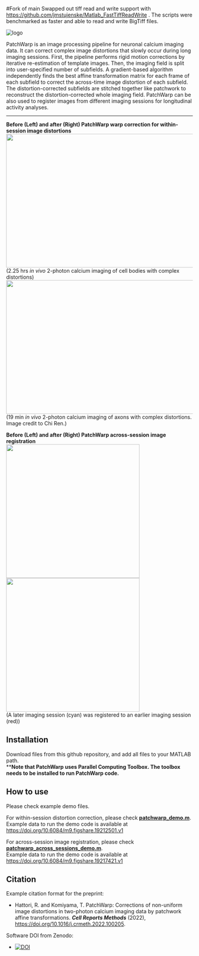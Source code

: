#Fork of main
Swapped out tiff read and write support with https://github.com/jmstujenske/Matlab_FastTiffReadWrite . The scripts were benchmarked as faster and able to read and write BigTiff files.

![logo](https://user-images.githubusercontent.com/25396523/130375407-d5a7646c-3b4e-42cb-baa5-268f02f68595.png)


PatchWarp is an image processing pipeline for neuronal calcium imaging data. It can correct complex image distortions that slowly occur during long imaging sessions. First, the pipeline performs rigid motion corrections by iterative re-estimation of template images. Then, the imaging field is split into user-specified number of subfields. A gradient-based algorithm independently finds the best affine transformation matrix for each frame of each subfield to correct the across-time image distortion of each subfield. The distortion-corrected subfields are stitched together like patchwork to reconstruct the distortion-corrected whole imaging field. PatchWarp can be also used to register images from different imaging sessions for longitudinal activity analyses.

---
**Before (Left) and after (Right) PatchWarp warp correction for within-session image distortions**    
<img src="https://user-images.githubusercontent.com/25396523/131230196-1938d133-6ea5-4814-af53-41e9a949ddae.gif" width="720" height="360">  
(2.25 hrs *in vivo* 2-photon calcium imaging of cell bodies with complex distortions)  
<img src="https://user-images.githubusercontent.com/25396523/155606780-a26a148f-3cb9-4083-97b1-3d28fe36f465.gif" width="720" height="360">  
(19 min *in vivo* 2-photon calcium imaging of axons with complex distortions. Image credit to Chi Ren.)  

**Before (Left) and after (Right) PatchWarp across-session image registration**   
<img src="https://user-images.githubusercontent.com/25396523/134836357-30dc6772-b6a7-487e-83b5-adc272076db9.jpg" width="360" height="360"> <img src="https://user-images.githubusercontent.com/25396523/134836358-9c686950-db99-45e5-a43f-d596964c09bf.jpg" width="360" height="360">  
(A later imaging session (cyan) was registered to an earlier imaging session (red)) 

## Installation
Download files from this github repository, and add all files to your MATLAB path.  
****Note that PatchWarp uses Parallel Computing Toolbox. The toolbox needs to be installed to run PatchWarp code.**

## How to use
Please check example demo files. 

For within-session distortion correction, please check [**patchwarp_demo.m**](https://github.com/ryhattori/PatchWarp/blob/main/PatchWarp/patchwarp_demo.m).   
Example data to run the demo code is available at https://doi.org/10.6084/m9.figshare.19212501.v1

For across-session image registration, please check [**patchwarp_across_sessions_demo.m**](https://github.com/ryhattori/PatchWarp/blob/main/PatchWarp/patchwarp_across_sessions_demo.m).  
Example data to run the demo code is available at https://doi.org/10.6084/m9.figshare.19217421.v1

## Citation
Example citation format for the preprint:  
- Hattori, R. and Komiyama, T. PatchWarp: Corrections of non-uniform image distortions in two-photon calcium imaging data by patchwork affine transformations. **_Cell Reports Methods_** (2022), https://doi.org/10.1016/j.crmeth.2022.100205.

Software DOI from Zenodo:   
- [![DOI](https://zenodo.org/badge/DOI/10.5281/zenodo.5232757.svg)](https://doi.org/10.5281/zenodo.5232757)
